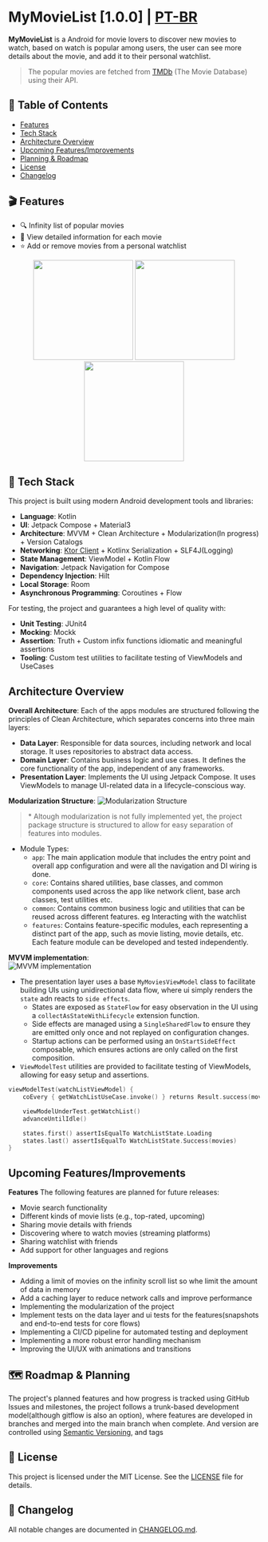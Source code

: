 # MyMovieList [1.0.0] | [PT-BR](README.BR.md)
**MyMovieList** is a Android for movie lovers to discover new movies to watch, based on watch is
popular among users, the user can see more details about the movie, and add it to their personal watchlist.
> The popular movies are fetched from [TMDb](https://www.themoviedb.org/) (The Movie Database) using their API.

## 📑 Table of Contents
- [Features](#-features)
- [Tech Stack](#-tech-stack)
- [Architecture Overview](#architecture-overview)
- [Upcoming Features/Improvements](#upcoming-featuresimprovements)
- [Planning & Roadmap](#-roadmap--planning)
- [License](#-license)
- [Changelog](#-changelog)

## 🎬 Features
- 🔍 Infinity list of popular movies
- 📄 View detailed information for each movie
- ⭐ Add or remove movies from a personal watchlist

<p align="center">
  <img src=".github/assets/movie-home.png" width="200"/>
  <img src=".github/assets/movie-detail.png" width="200"/>
  <img src=".github/assets/movie-watchlist.png" width="200"/>
</p>

## 🧰 Tech Stack

This project is built using modern Android development tools and libraries:
- **Language**: Kotlin
- **UI**: Jetpack Compose + Material3
- **Architecture**: MVVM + Clean Architecture + Modularization(In progress) + Version Catalogs
- **Networking**: [Ktor Client](https://ktor.io/) + Kotlinx Serialization + SLF4J(Logging)
- **State Management**: ViewModel + Kotlin Flow
- **Navigation**: Jetpack Navigation for Compose
- **Dependency Injection**: Hilt
- **Local Storage**: Room
- **Asynchronous Programming**: Coroutines + Flow

For testing, the project and guarantees a high level of quality with:
- **Unit Testing**: JUnit4
- **Mocking**: Mockk
- **Assertion**: Truth + Custom infix functions idiomatic and meaningful assertions
- **Tooling**: Custom test utilities to facilitate testing of ViewModels and UseCases

## Architecture Overview
**Overall Architecture**:
Each of the apps modules are structured following the principles of Clean Architecture, which separates concerns into three main layers:
- **Data Layer**: Responsible for data sources, including network and local storage. It uses repositories to abstract data access.
- **Domain Layer**: Contains business logic and use cases. It defines the core functionality of the app, independent of any frameworks.
- **Presentation Layer**: Implements the UI using Jetpack Compose. It uses ViewModels to manage UI-related data in a lifecycle-conscious way.

**Modularization Structure**:
![Modularization Structure](.github/assets/modules.png)
> \* Altough modularization is not fully implemented yet, the project package structure is structured to allow for easy separation of features into modules.
- Module Types:
  - `app`: The main application module that includes the entry point and overall app configuration and were all the navigation and DI wiring is done.
  - `core`: Contains shared utilities, base classes, and common components used across the app like network client, base arch classes, test utilities etc.
  - `common`: Contains common business logic and utilities that can be reused across different features. eg Interacting with the watchlist
  - `features`: Contains feature-specific modules, each representing a distinct part of the app, such as movie listing, movie details, etc. Each feature module can be developed and tested independently.

**MVVM implementation**:
<br>
![MVVM implementation](.github/assets/vm-overview.png)
- The presentation layer uses a base `MyMoviesViewModel` class to facilitate building UIs using unidirectional
data flow, where ui simply renders the `state`  adn reacts to  `side effects`.
  - States are exposed as `StateFlow` for easy observation in the UI using a `collectAsStateWithLifecycle` extension function.
  - Side effects are managed using a `SingleSharedFlow` to ensure they are emitted only once and not replayed on configuration changes.
  - Startup actions can be performed using an `OnStartSideEffect` composable, which ensures actions are only called on the first composition.
- `ViewModelTest` utilities are provided to facilitate testing of ViewModels, allowing for easy setup and assertions.
```kotlin
viewModelTest(watchListViewModel) {
    coEvery { getWatchListUseCase.invoke() } returns Result.success(movies)

    viewModelUnderTest.getWatchList()
    advanceUntilIdle()

    states.first() assertIsEqualTo WatchListState.Loading
    states.last() assertIsEqualTo WatchListState.Success(movies)
}
```

## Upcoming Features/Improvements
**Features**
The following features are planned for future releases:
- Movie search functionality
- Different kinds of movie lists (e.g., top-rated, upcoming)
- Sharing movie details with friends
- Discovering where to watch movies (streaming platforms)
- Sharing watchlist with friends
- Add support for other languages and regions

**Improvements**
- Adding a limit of movies on the infinity scroll list so whe limit the amount of data in memory
- Add a caching layer to reduce network calls and improve performance
- Implementing the modularization of the project
- Implement tests on the data layer and ui tests for the features(snapshots and end-to-end tests for core flows)
- Implementing a CI/CD pipeline for automated testing and deployment
- Implementing a more robust error handling mechanism
- Improving the UI/UX with animations and transitions

## 🗺️ Roadmap & Planning

The project's planned features and how progress is tracked using GitHub Issues and milestones, the project
follows a trunk-based development model(although gitflow is also an option), where features are developed
in branches and merged into the main branch when complete.
And version are controlled using [Semantic Versioning](https://semver.org/spec/v2.0.0.html), and tags

## 📄 License

This project is licensed under the MIT License. See the [LICENSE](LICENSE) file for details.

## 📝 Changelog

All notable changes are documented in [CHANGELOG.md](CHANGELOG.md).

